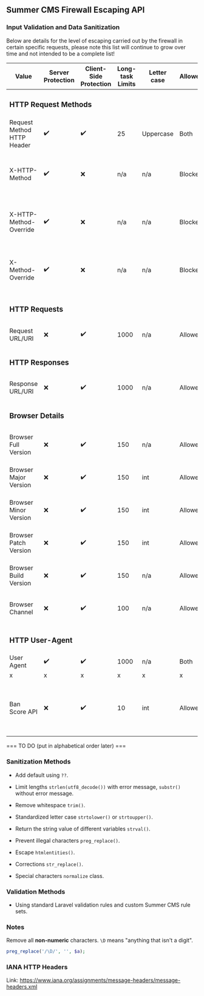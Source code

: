 ## Summer CMS Firewall Escaping API

### Input Validation and Data Sanitization

Below are details for the level of escaping carried out by the firewall in certain specific requests, please note this list will continue to grow over time and not intended to be a complete list!

<table>
    <thead>
        <tr>
            <th>Value</th>
            <th>Server Protection</th>
            <th>Client-Side Protection</th>
            <th>Long-task Limits</th>
            <th>Letter case</th>
            <th>Allowed/Blocked</th>
            <th>Notes</th>
        </tr>
    </thead>
    <tbody>
        <tr>
            <td colspan="7"><h3>HTTP Request Methods</h3></td>
        </tr>
        <tr>
            <td>Request Method HTTP Header</td>
            <td>✔️</td>
            <td>✔️</td>
            <td>25</td>
            <td>Uppercase</td>
            <td>Both</td>
            <td>Server blocks bad verbs only.</td>
        </tr>
        <tr>
            <td>X-HTTP-Method</td>
            <td>✔️</td>
            <td>❌</td>
            <td>n/a</td>
            <td>n/a</td>
            <td>Blocked</td>
            <td>Blocked by default, can turn on in settings.</td>
        </tr>
        <tr>
            <td>X-HTTP-Method-Override</td>
            <td>✔️</td>
            <td>❌</td>
            <td>n/a</td>
            <td>n/a</td>
            <td>Blocked</td>
            <td>Blocked by default, can turn on in settings.</td>
        </tr>
        <tr>
            <td>X-Method-Override</td>
            <td>✔️</td>
            <td>❌</td>
            <td>n/a</td>
            <td>n/a</td>
            <td>Blocked</td>
            <td>Blocked by default, can turn on in settings.</td>
        </tr>
        <tr>
            <td colspan="7"><h3>HTTP Requests</h3></td>
        </tr>
        <tr>
            <td>Request URL/URI</td>
            <td>❌</td>
            <td>✔️</td>
            <td>1000</td>
            <td>n/a</td>
            <td>Allowed</td>
            <td>Using Laravel API.</td>
        </tr>
        <tr>
            <td colspan="7"><h3>HTTP Responses</h3></td>
        </tr>
        <tr>
            <td>Response URL/URI</td>
            <td>❌</td>
            <td>✔️</td>
            <td>1000</td>
            <td>n/a</td>
            <td>Allowed</td>
            <td>Using Laravel API.</td>
        </tr>
        <tr>
            <td colspan="7"><h3>Browser Details</h3></td>
        </tr>
        <tr>
            <td>Browser Full Version</td>
            <td>❌</td>
            <td>✔️</td>
            <td>150</td>
            <td>n/a</td>
            <td>Allowed</td>
            <td>Using semantic versioning spec.</td>
        </tr>
        <tr>
            <td>Browser Major Version</td>
            <td>❌</td>
            <td>✔️</td>
            <td>150</td>
            <td>int</td>
            <td>Allowed</td>
            <td>Using semantic versioning spec.</td>
        </tr>
        <tr>
            <td>Browser Minor Version</td>
            <td>❌</td>
            <td>✔️</td>
            <td>150</td>
            <td>int</td>
            <td>Allowed</td>
            <td>Using semantic versioning spec.</td>
        </tr>
        <tr>
            <td>Browser Patch Version</td>
            <td>❌</td>
            <td>✔️</td>
            <td>150</td>
            <td>int</td>
            <td>Allowed</td>
            <td>Using semantic versioning spec.</td>
        </tr>
        <tr>
            <td>Browser Build Version</td>
            <td>❌</td>
            <td>✔️</td>
            <td>150</td>
            <td>n/a</td>
            <td>Allowed</td>
            <td>Using semantic versioning spec.</td>
        </tr>
        <tr>
            <td>Browser Channel</td>
            <td>❌</td>
            <td>✔️</td>
            <td>100</td>
            <td>n/a</td>
            <td>Allowed</td>
            <td>Cleaned from Firewll API.</td>
        </tr>
        <tr>
            <td colspan="7"><h3>HTTP User-Agent</h3></td>
        </tr>
        <tr>
            <td>User Agent</td>
            <td>✔️</td>
            <td>✔️</td>
            <td>1000</td>
            <td>n/a</td>
            <td>Both</td>
            <td>Multiple checks</td>
        </tr>
        <tr>
            <td>x</td>
            <td>x</td>
            <td>x</td>
            <td>x</td>
            <td>x</td>
            <td>x</td>
            <td>x</td>
        </tr>
        <tr>
            <td>Ban Score API</td>
            <td>❌</td>
            <td>✔️</td>
            <td>10</td>
            <td>int</td>
            <td>Allowed</td>
            <td>Using numbers only and cleaned leaving database only.</td>
        </tr>
    </tbody>
</table>



=== TO DO (put in alphabetical order later) ===

### Sanitization Methods

- Add default using `??`.

- Limit lengths `strlen(utf8_decode())` with error message, `substr()` without error message.

- Remove whitespace `trim()`.

- Standardized letter case `strtolower()` or `strtoupper()`.

- Return the string value of different variables `strval()`.

- Prevent illegal characters `preg_replace()`.

- Escape `htmlentities()`.

- Corrections `str_replace()`.

- Special characters `normalize` class.

### Validation Methods

- Using standard Laravel validation rules and custom Summer CMS rule sets.

### Notes

Remove all **non-numeric** characters. `\D` means "anything that isn't a digit".

```php
preg_replace('/\D/', '', $a);
```

### IANA HTTP Headers

Link: https://www.iana.org/assignments/message-headers/message-headers.xml
